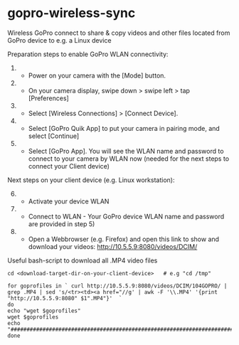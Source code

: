 # gopro-wireless-sync
Wireless GoPro connect to share &amp; copy videos and other files located from GoPro device to e.g. a Linux device

Preparation steps to enable GoPro WLAN connectivity:
1) - Power on your camera with the [Mode] button.
2) - On your camera display, swipe down > swipe left > tap [Preferences]
3) - Select [Wireless Connections] > [Connect Device].
4) - Select [GoPro Quik App] to put your camera in pairing mode, and select [Continue]
5) - Select [GoPro App]. You will see the WLAN name and password to connect to your camera by WLAN now (needed for the next steps to connect your Client device)

Next steps on your client device (e.g. Linux workstation):

6) - Activate your device WLAN
7) - Connect to WLAN - Your GoPro device WLAN name and password are provided in step 5)
8) - Open a Webbrowser (e.g. Firefox) and open this link to show and download your videos: http://10.5.5.9:8080/videos/DCIM/

Useful bash-script to download all .MP4 video files 
```
cd <download-target-dir-on-your-client-device>   # e.g "cd /tmp"

for goprofiles in ` curl http://10.5.5.9:8080/videos/DCIM/104GOPRO/ | grep .MP4 | sed 's/<tr><td><a href="//g' | awk -F '\\.MP4' '{print "http://10.5.5.9:8080" $1".MP4"}'  `
do
echo "wget $goprofiles"
wget $goprofiles
echo "#########################################################################"
done
```
